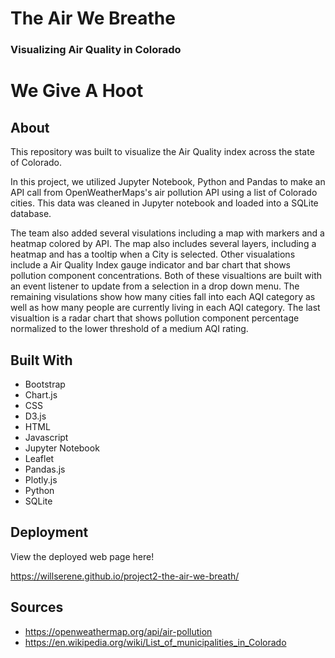 # The Air We Breathe
### Visualizing Air Quality in Colorado 

# We Give A Hoot

## About
This repository was built to visualize the Air Quality index across the state of Colorado.

In this project, we utilized Jupyter Notebook, Python and Pandas to make an API call from OpenWeatherMaps's air pollution API using a list of Colorado cities.  This data was cleaned in Jupyter notebook and loaded into a SQLite database. 

The team also added several visulations including a map with markers and a heatmap colored by API. The map also includes several layers, including a heatmap and has a tooltip when a City is selected.  Other visualations include a Air Quality Index gauge indicator and bar chart that shows pollution component concentrations. Both of these visualtions are built with an event listener to update from a selection in a drop down menu.  The remaining visulations show how many cities fall into each AQI category as well as how many people are currently living in each AQI category.  The last visualtion is a radar chart that shows pollution component percentage normalized to the lower threshold of a medium AQI rating.

## Built With
* Bootstrap
* Chart.js
* CSS
* D3.js
* HTML
* Javascript
* Jupyter Notebook
* Leaflet
* Pandas.js
* Plotly.js
* Python
* SQLite

## Deployment
View the deployed web page here!

https://willserene.github.io/project2-the-air-we-breath/

## Sources
* https://openweathermap.org/api/air-pollution
* https://en.wikipedia.org/wiki/List_of_municipalities_in_Colorado

